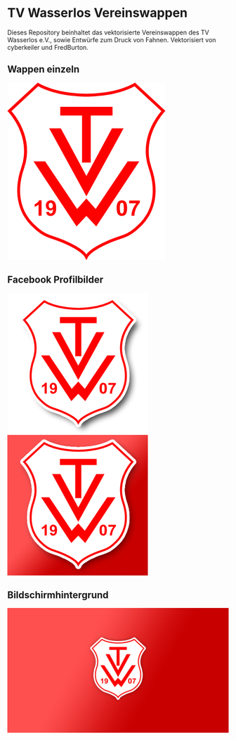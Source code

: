 # TV Wasserlos Vereinswappen
Dieses Repository beinhaltet das vektorisierte Vereinswappen des TV Wasserlos e.V., sowie Entwürfe zum Druck von Fahnen.
Vektorisiert von cyberkeiler und FredBurton.

## Wappen einzeln
![Vereinswappen vektorisiert](TV_Wasserlos_Vereinswappen.png)

## Facebook Profilbilder
![Vereinswappen mit Schatten](TV_Wasserlos_FB_mitSchatten.png)
![Vereinswappen Rot](Facebook/Profilbild-voll-Rot.png)

## Bildschirmhintergrund
![Bildschirmhintergrund Rot](Wallpaper/Wallpaper1-HD.jpg)
